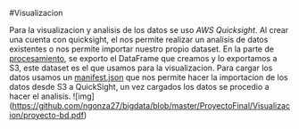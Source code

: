 #Visualizacion

Para la visualizacion y analisis de los datos se uso *AWS Quicksight*. Al crear una cuenta con quicksight, el nos permite realizar un analisis de datos existentes o nos permite importar nuestro propio dataset.
En la parte de [procesamiento](https://github.com/ngonza27/bigdata/blob/master/ProyectoFinal/Procesamiento/proyecto_final.ipynb), se exporto el DataFrame que creamos y lo exportamos a S3,  este dataset es el que usamos para la visualizacion.
Para cargar los datos usamos un [manifest.json](https://github.com/ngonza27/bigdata/blob/master/ProyectoFinal/Procesamiento/proyecto_final.ipynb) que nos permite hacer la importacion de los datos desde S3 a QuickSight, un vez cargados los datos se procedio a hacer el analisis.
![img] (https://github.com/ngonza27/bigdata/blob/master/ProyectoFinal/Visualizacion/proyecto-bd.pdf)
